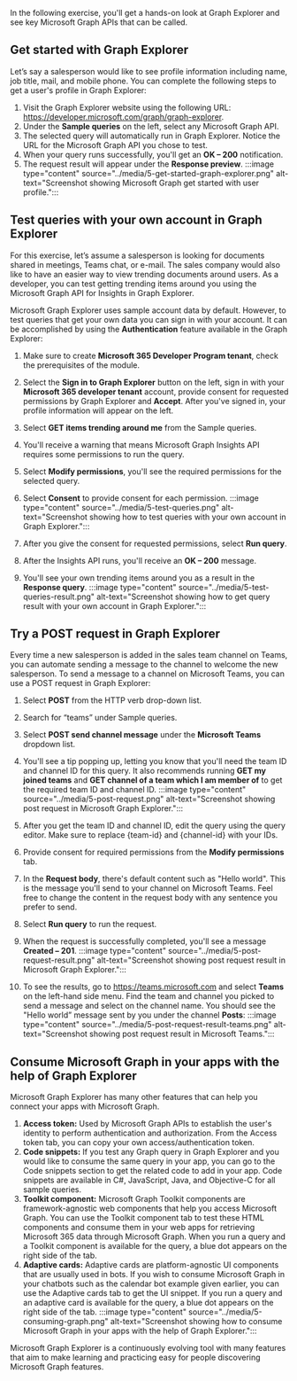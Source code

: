 In the following exercise, you'll get a hands-on look at Graph Explorer and see key Microsoft Graph APIs that can be called. 
 

## Get started with Graph Explorer 

Let’s say a salesperson would like to see profile information including name, job title, mail, and mobile phone. You can complete the following steps to get a user's profile in Graph Explorer: 

1. Visit the Graph Explorer website using the following URL: https://developer.microsoft.com/graph/graph-explorer. 
2. Under the **Sample queries** on the left, select any Microsoft Graph API. 
3. The selected query will automatically run in Graph Explorer. Notice the URL for the Microsoft Graph API you chose to test. 
4. When your query runs successfully, you'll get an **OK – 200** notification. 
5. The request result will appear under the **Response preview**. 
:::image type="content" source="../media/5-get-started-graph-explorer.png" alt-text="Screenshot showing Microsoft Graph get started with user profile.":::

## Test queries with your own account in Graph Explorer 

For this exercise, let’s assume a salesperson is looking for documents shared in meetings, Teams chat, or e-mail. The sales company would also like to have an easier way to view trending documents around users. As a developer, you can test getting trending items around you using the Microsoft Graph API for Insights in Graph Explorer.  

Microsoft Graph Explorer uses sample account data by default. However, to test queries that get your own data you can sign in with your account. It can be accomplished by using the **Authentication** feature available in the Graph Explorer: 

1. Make sure to create **Microsoft 365 Developer Program tenant**, check the prerequisites of the module.  
1. Select the **Sign in to Graph Explorer** button on the left, sign in with your **Microsoft 365 developer tenant** account, provide consent for requested permissions by Graph Explorer and **Accept**. After you've signed in, your profile information will appear on the left. 
1. Select **GET items trending around me** from the Sample queries.  
1. You'll receive a warning that means Microsoft Graph Insights API requires some permissions to run the query. 
1. Select **Modify permissions**, you'll see the required permissions for the selected query. 
1. Select **Consent** to provide consent for each permission. 
:::image type="content" source="../media/5-test-queries.png" alt-text="Screenshot showing how to test queries with your own account in Graph Explorer.":::

6. After you give the consent for requested permissions, select **Run query**.
7. After the Insights API runs, you'll receive an **OK – 200** message.
8.	You'll see your own trending items around you as a result in the **Response query**.
:::image type="content" source="../media/5-test-queries-result.png" alt-text="Screenshot showing how to get query result with your own account in Graph Explorer.":::

## Try a POST request in Graph Explorer

Every time a new salesperson is added in the sales team channel on Teams, you can automate sending a message to the channel to welcome the new salesperson. To send a message to a channel on Microsoft Teams, you can use a POST request in Graph Explorer: 

1.	Select **POST** from the HTTP verb drop-down list.
2.	Search for “teams” under Sample queries.
3.	Select **POST send channel message** under the **Microsoft Teams** dropdown list.
4.	You'll see a tip popping up, letting you know that you'll need the team ID and channel ID for this query. It also recommends running **GET my joined teams** and **GET channel of a team which I am member of** to get the required team ID and channel ID.
:::image type="content" source="../media/5-post-request.png" alt-text="Screenshot showing post request in Microsoft Graph Explorer.":::

5.	After you get the team ID and channel ID, edit the query using the query editor. Make sure to replace {team-id} and {channel-id} with your IDs.
6.	Provide consent for required permissions from the **Modify permissions** tab.
7.	In the **Request body**, there's default content such as "Hello world".  This is the message you'll send to your channel on Microsoft Teams. Feel free to change the content in the request body with any sentence you prefer to send.
8.	Select **Run query** to run the request.
9.	When the request is successfully completed, you'll see a message **Created – 201**.
:::image type="content" source="../media/5-post-request-result.png" alt-text="Screenshot showing post request result in Microsoft Graph Explorer.":::

10.	To see the results, go to https://teams.microsoft.com and select **Teams** on the left-hand side menu. Find the team and channel you picked to send a message and select on the channel name. You should see the "Hello world” message sent by you under the channel **Posts**:
:::image type="content" source="../media/5-post-request-result-teams.png" alt-text="Screenshot showing post request result in Microsoft Teams.":::

## Consume Microsoft Graph in your apps with the help of Graph Explorer

Microsoft Graph Explorer has many other features that can help you connect your apps with Microsoft Graph.

1.	**Access token:** Used by Microsoft Graph APIs to establish the user's identity to perform authentication and authorization. From the Access token tab, you can copy your own access/authentication token.
2.	**Code snippets:** If you test any Graph query in Graph Explorer and you would like to consume the same query in your app, you can go to the Code snippets section to get the related code to add in your app. Code snippets are available in C#, JavaScript, Java, and Objective-C   for all sample queries. 
3.	**Toolkit component:** Microsoft Graph Toolkit components are framework-agnostic web components that help you access Microsoft Graph. You can use the Toolkit component tab to test these HTML components and consume them in your web apps for retrieving Microsoft 365 data through Microsoft Graph. When you run a query and a Toolkit component is available for the query, a blue dot appears on the right side of the tab.
4.	**Adaptive cards:** Adaptive cards are platform-agnostic UI components that are usually used in bots. If you wish to consume Microsoft Graph in your chatbots such as the calendar bot example given earlier, you can use the Adaptive cards tab to get the UI snippet. If you run a query and an adaptive card is available for the query, a blue dot appears on the right side of the tab. 
:::image type="content" source="../media/5-consuming-graph.png" alt-text="Screenshot showing how to consume Microsoft Graph in your apps with the help of Graph Explorer.":::

Microsoft Graph Explorer is a continuously evolving tool with many features that aim to make learning and practicing easy for people discovering Microsoft Graph features.